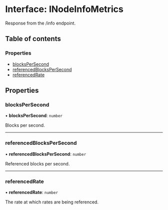 # Interface: INodeInfoMetrics

Response from the /info endpoint.

## Table of contents

### Properties

- [blocksPerSecond](INodeInfoMetrics.md#blockspersecond)
- [referencedBlocksPerSecond](INodeInfoMetrics.md#referencedblockspersecond)
- [referencedRate](INodeInfoMetrics.md#referencedrate)

## Properties

### blocksPerSecond

• **blocksPerSecond**: `number`

Blocks per second.

___

### referencedBlocksPerSecond

• **referencedBlocksPerSecond**: `number`

Referenced blocks per second.

___

### referencedRate

• **referencedRate**: `number`

The rate at which rates are being referenced.
